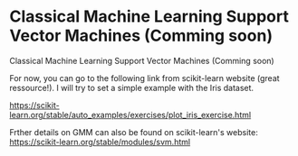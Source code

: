 # Classical Machine Learning Support Vector Machines (Comming soon)
Classical Machine Learning Support Vector Machines (Comming soon)

For now, you can go to the following link from scikit-learn website (great ressource!). I will try to set a simple example with the Iris dataset.

https://scikit-learn.org/stable/auto_examples/exercises/plot_iris_exercise.html

Frther details on GMM can also be found on scikit-learn's website:
https://scikit-learn.org/stable/modules/svm.html
